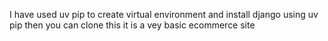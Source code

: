 I have used uv pip  to create virtual environment  and install django using uv pip
then you can clone this
it is a vey basic ecommerce site 
